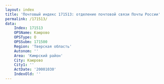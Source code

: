 ```yaml
---
layout: index
title: 'Почтовый индекс 171513: отделение почтовой связи Почты России'
permalink: /171513/
data:
    Index: 171513
    OPSName: Каюрово
    OPSType: О
    OPSSubm: 171500
    Region: 'Тверская область'
    Autonom: ''
    Area: 'Кимрский район'
    City: Каюрово
    City1: ''
    ActDate: '20001030'
    IndexOld: ''
---
```

